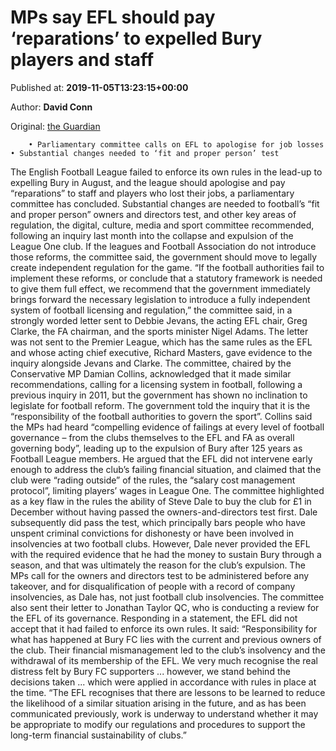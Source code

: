 
# MPs say EFL should pay ‘reparations’ to expelled Bury players and staff

Published at: **2019-11-05T13:23:15+00:00**

Author: **David Conn**

Original: [the Guardian](https://www.theguardian.com/football/2019/nov/05/mps-football-league-pay-reparations-expelled-bury-players-staff)


        • Parliamentary committee calls on EFL to apologise for job losses • Substantial changes needed to ‘fit and proper person’ test
      
The English Football League failed to enforce its own rules in the lead-up to expelling Bury in August, and the league should apologise and pay “reparations” to staff and players who lost their jobs, a parliamentary committee has concluded.
Substantial changes are needed to football’s “fit and proper person” owners and directors test, and other key areas of regulation, the digital, culture, media and sport committee recommended, following an inquiry last month into the collapse and expulsion of the League One club. If the leagues and Football Association do not introduce those reforms, the committee said, the government should move to legally create independent regulation for the game.
“If the football authorities fail to implement these reforms, or conclude that a statutory framework is needed to give them full effect, we recommend that the government immediately brings forward the necessary legislation to introduce a fully independent system of football licensing and regulation,” the committee said, in a strongly worded letter sent to Debbie Jevans, the acting EFL chair, Greg Clarke, the FA chairman, and the sports minister Nigel Adams.
The letter was not sent to the Premier League, which has the same rules as the EFL and whose acting chief executive, Richard Masters, gave evidence to the inquiry alongside Jevans and Clarke.
The committee, chaired by the Conservative MP Damian Collins, acknowledged that it made similar recommendations, calling for a licensing system in football, following a previous inquiry in 2011, but the government has shown no inclination to legislate for football reform. The government told the inquiry that it is the “responsibility of the football authorities to govern the sport”.
Collins said the MPs had heard “compelling evidence of failings at every level of football governance – from the clubs themselves to the EFL and FA as overall governing body”, leading up to the expulsion of Bury after 125 years as Football League members.
He argued that the EFL did not intervene early enough to address the club’s failing financial situation, and claimed that the club were “rading outside” of the rules, the “salary cost management protocol”, limiting players’ wages in League One. The committee highlighted as a key flaw in the rules the ability of Steve Dale to buy the club for £1 in December without having passed the owners-and-directors test first.
Dale subsequently did pass the test, which principally bars people who have unspent criminal convictions for dishonesty or have been involved in insolvencies at two football clubs. However, Dale never provided the EFL with the required evidence that he had the money to sustain Bury through a season, and that was ultimately the reason for the club’s expulsion. The MPs call for the owners and directors test to be administered before any takeover, and for disqualification of people with a record of company insolvencies, as Dale has, not just football club insolvencies.
The committee also sent their letter to Jonathan Taylor QC, who is conducting a review for the EFL of its governance.
Responding in a statement, the EFL did not accept that it had failed to enforce its own rules. It said: “Responsibility for what has happened at Bury FC lies with the current and previous owners of the club. Their financial mismanagement led to the club’s insolvency and the withdrawal of its membership of the EFL. We very much recognise the real distress felt by Bury FC supporters ... however, we stand behind the decisions taken ... which were applied in accordance with rules in place at the time.
“The EFL recognises that there are lessons to be learned to reduce the likelihood of a similar situation arising in the future, and as has been communicated previously, work is underway to understand whether it may be appropriate to modify our regulations and procedures to support the long-term financial sustainability of clubs.”
